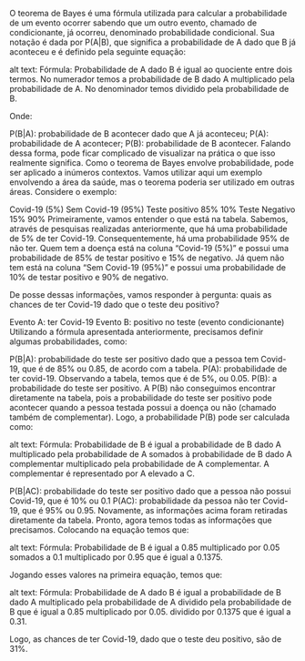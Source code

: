 O teorema de Bayes é uma fórmula utilizada para calcular a probabilidade de um evento ocorrer sabendo que um outro evento, chamado de condicionante, já ocorreu, denominado probabilidade condicional. Sua notação é dada por P(A|B), que significa a probabilidade de A dado que B já aconteceu e é definido pela seguinte equação:

alt text: Fórmula: Probabilidade de A dado B é igual ao quociente entre dois termos. No numerador temos a probabilidade de B dado A multiplicado pela probabilidade de A. No denominador temos  dividido pela probabilidade de B.

Onde:

P(B|A): probabilidade de B acontecer dado que A já aconteceu;
P(A): probabilidade de A acontecer;
P(B): probabilidade de B acontecer.
Falando dessa forma, pode ficar complicado de visualizar na prática o que isso realmente significa. Como o teorema de Bayes envolve probabilidade, pode ser aplicado a inúmeros contextos. Vamos utilizar aqui um exemplo envolvendo a área da saúde, mas o teorema poderia ser utilizado em outras áreas. Considere o exemplo:

Covid-19 (5%)	Sem Covid-19 (95%)
Teste positivo	85%	10%
Teste Negativo	15%	90%
Primeiramente, vamos entender o que está na tabela. Sabemos, através de pesquisas realizadas anteriormente, que há uma probabilidade de 5% de ter Covid-19. Consequentemente, há uma probabilidade 95% de não ter. Quem tem a doença está na coluna “Covid-19 (5%)” e possui uma probabilidade de 85% de testar positivo e 15% de negativo. Já quem não tem está na coluna “Sem Covid-19 (95%)” e possui uma probabilidade de 10% de testar positivo e 90% de negativo.

De posse dessas informações, vamos responder à pergunta: quais as chances de ter Covid-19 dado que o teste deu positivo?

Evento A: ter Covid-19
Evento B: positivo no teste (evento condicionante)
Utilizando a fórmula apresentada anteriormente, precisamos definir algumas probabilidades, como:

P(B|A): probabilidade do teste ser positivo dado que a pessoa tem Covid-19, que é de 85% ou 0.85, de acordo com a tabela.
P(A): probabilidade de ter covid-19. Observando a tabela, temos que é de 5%, ou 0.05.
P(B): a probabilidade do teste ser positivo.
A P(B) não conseguimos encontrar diretamente na tabela, pois a probabilidade do teste ser positivo pode acontecer quando a pessoa testada possui a doença ou não (chamado também de complementar). Logo, a probabilidade P(B) pode ser calculada como:

alt text: Fórmula: Probabilidade de B é igual a probabilidade de B dado A multiplicado pela probabilidade de A somados à probabilidade de B dado A complementar multiplicado pela probabilidade de A complementar. A complementar é representado por A elevado a C.

P(B|AC): probabilidade do teste ser positivo dado que a pessoa não possui Covid-19, que é 10% ou 0.1
P(AC): probabilidade da pessoa não ter Covid-19, que é 95% ou 0.95.
Novamente, as informações acima foram retiradas diretamente da tabela. Pronto, agora temos todas as informações que precisamos. Colocando na equação temos que:

alt text: Fórmula: Probabilidade de B é igual a 0.85 multiplicado por 0.05 somados a 0.1 multiplicado por 0.95 que é igual a 0.1375.

Jogando esses valores na primeira equação, temos que:

alt text: Fórmula: Probabilidade de A dado B é igual a probabilidade de B dado A multiplicado pela probabilidade de A dividido pela probabilidade de B que é igual a 0.85 multiplicado por 0.05. dividido por 0.1375 que é igual a 0.31.

Logo, as chances de ter Covid-19, dado que o teste deu positivo, são de 31%.